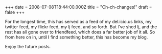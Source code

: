 +++
date = 2008-07-08T18:44:00.000Z
title = "Ch-ch-changes!"
draft = false
+++


<div><p>For the longest time, this has served as a feed of my del.icio.us links, my twitter feed, my flickr feed, my lj feed, and so forth. But I&#8217;ve shed lj, and the rest has all gone over to friendfeed, which does a far better job of it all. So from here on in, until I find something better, this has become my blog.</p>
<p>Enjoy the future posts.</p></div>